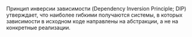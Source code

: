 Принцип инверсии зависимости (Dependency Inversion Principle; DIP) утверждает, что наиболее rибкими получаются системы, в которых зависимости в исходном коде направлены на абстракции, а не на конкретные реализации.


